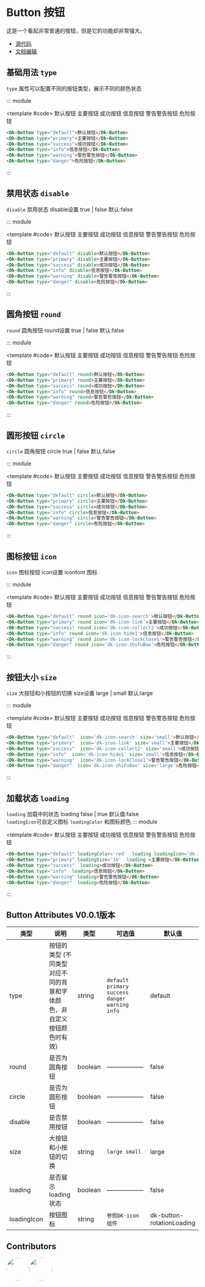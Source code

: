 # Button 按钮

这是一个看起非常普通的按钮，但是它的功能却非常强大。

- [源代码](https://github.com/CadWalaDers/dk-ui/tree/master/packages/components/dkbutton)
- [文档编辑](https://github.com/CadWalaDers/dk-ui/blob/master/docs/components/button.md)

## 基础用法 `type`

`type` 属性可以配置不同的按钮类型，展示不同的颜色状态

::: module

<template #code>
<Dk-Button type="default">默认按钮</Dk-Button>
<Dk-Button type="primary">主要按钮</Dk-Button>
<Dk-Button type="success">成功按钮</Dk-Button>
<Dk-Button type="info">信息按钮</Dk-Button>
<Dk-Button type="warning">警告警告按钮</Dk-Button>
<Dk-Button type="danger">危险按钮</Dk-Button>
</template>

```html
<Dk-Button type="default">默认按钮</Dk-Button>
<Dk-Button type="primary">主要按钮</Dk-Button>
<Dk-Button type="success">成功按钮</Dk-Button>
<Dk-Button type="info">信息按钮</Dk-Button>
<Dk-Button type="warning">警告警告按钮</Dk-Button>
<Dk-Button type="danger">危险按钮</Dk-Button>
```

:::

## 禁用状态 `disable`

`disable` 禁用状态 disable设置 true | false 默认:false

::: module

<template #code>
<Dk-Button type="default" disable>默认按钮</Dk-Button>
<Dk-Button type="primary" disable>主要按钮</Dk-Button>
<Dk-Button type="success" disable>成功按钮</Dk-Button>
<Dk-Button type="info" disable>信息按钮</Dk-Button>
<Dk-Button type="warning" disable>警告警告按钮</Dk-Button>
<Dk-Button type="danger" disable>危险按钮</Dk-Button>
</template>

```html
<Dk-Button type="default" disable>默认按钮</Dk-Button>
<Dk-Button type="primary" disable>主要按钮</Dk-Button>
<Dk-Button type="success" disable>成功按钮</Dk-Button>
<Dk-Button type="info" disable>信息按钮</Dk-Button>
<Dk-Button type="warning" disable>警告警告按钮</Dk-Button>
<Dk-Button type="danger" disable>危险按钮</Dk-Button>
```

:::

## 圆角按钮 `round`

`round` 圆角按钮 round设置 true | false  默认:false

::: module

<template #code>
<Dk-Button type="default" round>默认按钮</Dk-Button>
<Dk-Button type="primary" round>主要按钮</Dk-Button>
<Dk-Button type="success" round>成功按钮</Dk-Button>
<Dk-Button type="info" round>信息按钮</Dk-Button>
<Dk-Button type="warning" round>警告警告按钮</Dk-Button>
<Dk-Button type="danger" round>危险按钮</Dk-Button>
</template>

```html
<Dk-Button type="default" round>默认按钮</Dk-Button>
<Dk-Button type="primary" round>主要按钮</Dk-Button>
<Dk-Button type="success" round>成功按钮</Dk-Button>
<Dk-Button type="info" round>信息按钮</Dk-Button>
<Dk-Button type="warning" round>警告警告按钮</Dk-Button>
<Dk-Button type="danger" round>危险按钮</Dk-Button>
```

:::

## 圆形按钮 `circle`

`circle` 圆角按钮 circle true | false  默认:false

::: module

<template #code>
<Dk-Button type="default" circle>默认按钮</Dk-Button>
<Dk-Button type="primary" circle>主要按钮</Dk-Button>
<Dk-Button type="success" circle>成功按钮</Dk-Button>
<Dk-Button type="info" circle>信息按钮</Dk-Button>
<Dk-Button type="warning" circle>警告警告按钮</Dk-Button>
<Dk-Button type="danger" circle>危险按钮</Dk-Button>
</template>

```html
<Dk-Button type="default" circle>默认按钮</Dk-Button>
<Dk-Button type="primary" circle>主要按钮</Dk-Button>
<Dk-Button type="success" circle>成功按钮</Dk-Button>
<Dk-Button type="info" circle>信息按钮</Dk-Button>
<Dk-Button type="warning" circle>警告警告按钮</Dk-Button>
<Dk-Button type="danger" circle>危险按钮</Dk-Button>
```

:::

## 图标按钮 `icon`

`icon` 图标按钮 icon设置 iconfont 图标 

::: module

<template #code>
<Dk-Button type="default" round icon='dk-icon-search'>默认按钮</Dk-Button>
<Dk-Button type="primary" round icon='dk-icon-link'>主要按钮</Dk-Button>
<Dk-Button type="success" round icon='dk-icon-collect2'>成功按钮</Dk-Button>
<Dk-Button type="info" round icon='dk-icon-hide1'>信息按钮</Dk-Button>
<Dk-Button type="warning" round icon='dk-icon-lockClose1'>警告警告按钮</Dk-Button>
<Dk-Button type="danger" round icon='dk-icon-zhiFuBao'>危险按钮</Dk-Button>
</template>

```html
<Dk-Button type="default" round icon='dk-icon-search'>默认按钮</Dk-Button>
<Dk-Button type="primary" round icon='dk-icon-link'>主要按钮</Dk-Button>
<Dk-Button type="success" round icon='dk-icon-collect2'>成功按钮</Dk-Button>
<Dk-Button type="info" round icon='dk-icon-hide1'>信息按钮</Dk-Button>
<Dk-Button type="warning" round icon='dk-icon-lockClose1'>警告警告按钮</Dk-Button>
<Dk-Button type="danger" round icon='dk-icon-zhiFuBao'>危险按钮</Dk-Button>
```

:::

## 按钮大小 `size`

`size` 大按钮和小按钮的切换 size设置 large | small 默认:large

::: module

<template #code>
<Dk-Button type="default"  icon='dk-icon-search' size='small'>默认按钮</Dk-Button>
<Dk-Button type="primary"  icon='dk-icon-link' size='small'>主要按钮</Dk-Button>
<Dk-Button type="success"  icon='dk-icon-collect2' size='small'>成功按钮</Dk-Button>
<Dk-Button type="info"  icon='dk-icon-hide1' size='small'>信息按钮</Dk-Button>
<Dk-Button type="warning"  icon='dk-icon-lockClose1'>警告警告按钮</Dk-Button>
<Dk-Button type="danger"  icon='dk-icon-zhiFuBao' size='large'>危险按钮</Dk-Button>
</template>

```html
<Dk-Button type="default"  icon='dk-icon-search' size='small'>默认按钮</Dk-Button>
<Dk-Button type="primary"  icon='dk-icon-link' size='small'>主要按钮</Dk-Button>
<Dk-Button type="success"  icon='dk-icon-collect2' size='small'>成功按钮</Dk-Button>
<Dk-Button type="info"  icon='dk-icon-hide1' size='small'>信息按钮</Dk-Button>
<Dk-Button type="warning"  icon='dk-icon-lockClose1'>警告警告按钮</Dk-Button>
<Dk-Button type="danger"  icon='dk-icon-zhiFuBao' size='large'>危险按钮</Dk-Button>
```

:::

## 加载状态 `loading`

`loading` 加载中的状态 loading false | true 默认值:false  
`loadingIcon`可自定义图标 
`loadingColor` 和图标颜色
::: module

<template #code>
<Dk-Button type="default" loadingColor='red'  loading loadingIcon='dk-icon-arrowGoForwardFill'>默认按钮</Dk-Button>
<Dk-Button type="primary" loadingSize='16'  loading >主要按钮</Dk-Button>
<Dk-Button type="success"  loading>成功按钮</Dk-Button>
<Dk-Button type="info"  loading>信息按钮</Dk-Button>
<Dk-Button type="warning" loading>警告警告按钮</Dk-Button>
<Dk-Button type="danger"  loading>危险按钮</Dk-Button>
</template>

```html
<Dk-Button type="default" loadingColor='red'  loading loadingIcon='dk-icon-arrowGoForwardFill'>默认按钮</Dk-Button>
<Dk-Button type="primary" loadingSize='16'  loading >主要按钮</Dk-Button>
<Dk-Button type="success"  loading>成功按钮</Dk-Button>
<Dk-Button type="info"  loading>信息按钮</Dk-Button>
<Dk-Button type="warning" loading>警告警告按钮</Dk-Button>
<Dk-Button type="danger"  loading>危险按钮</Dk-Button>
```

:::

## Button Attributes V0.0.1版本


| 类型     | 说明   | 类型         |可选值         |默认值         |
| -------- | ------| ------------ | ------------ | ------------ |
| type     | 按钮的类型 (不同类型对应不同的背景和字体颜色，非自定义按钮颜色时有效) | string     |`default primary success danger warning info`| default |
| round | 是否为圆角按钮| boolean | —————— | false |
| circle | 是否为圆形按钮 | boolean | —————— | false |
| disable | 是否禁用按钮| boolean | —————— | false |
| size | 大按钮和小按钮的切换| string | `large small` | large |
| loading | 是否展示 loading 状态 | boolean | —————— | false |
| loadingIcon | 按钮图标 | string | `参照DK-icon组件` | dk-button-rotationLoading |


## Contributors

<div style='display: flex;'>
  <a href="https://github.com/CadWalaDers" target="_blank">
    <img style='width:60px;height:60px;border-radius: 50%;' src="https://avatars.githubusercontent.com/u/88755587?v=4" />
  </a>
  <a href="https://github.com/CadWalaDers" target="_blank">
    <img style='width:60px;height:60px;border-radius: 50%;' src="https://avatars.githubusercontent.com/u/117073291?s=64&v=4" />
  </a>
</div>

